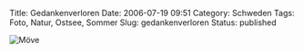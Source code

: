 Title: Gedankenverloren
Date: 2006-07-19 09:51
Category: Schweden
Tags: Foto, Natur, Ostsee, Sommer
Slug: gedankenverloren
Status: published

![Möve](/pic/move.jpg "Möve")

